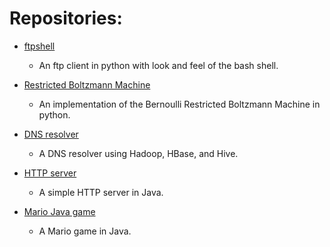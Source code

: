# Repositories:
* [ftpshell](https://github.com/amirnasri/ftpshell)
  * An ftp client in python with look and feel of the bash shell.
  
* [Restricted Boltzmann Machine](https://github.com/amirnasri/Restricted_Boltzmann_Machine)
  * An implementation of the Bernoulli Restricted Boltzmann Machine in python.
* [DNS resolver](https://github.com/amirnasri/HBase_DNS_resolver)
  * A DNS resolver using Hadoop, HBase, and Hive.
* [HTTP server](https://github.com/amirnasri/Java_HTTP_server)
  * A simple HTTP server in Java.
* [Mario Java game](https://github.com/amirnasri/Java_game)
  * A Mario game in Java.
